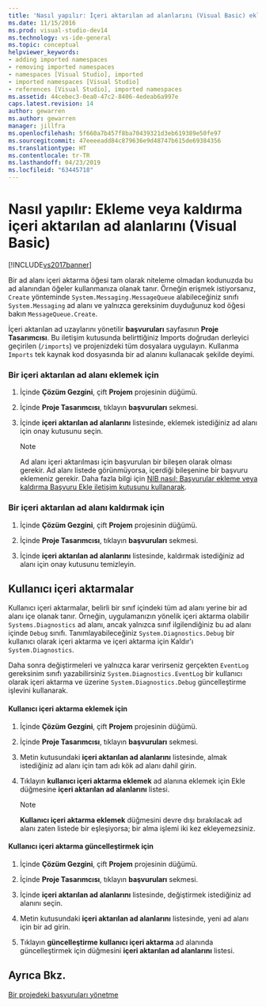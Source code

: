 ```yaml
---
title: 'Nasıl yapılır: İçeri aktarılan ad alanlarını (Visual Basic) ekleyip | Microsoft Docs'
ms.date: 11/15/2016
ms.prod: visual-studio-dev14
ms.technology: vs-ide-general
ms.topic: conceptual
helpviewer_keywords:
- adding imported namespaces
- removing imported namespaces
- namespaces [Visual Studio], imported
- imported namespaces [Visual Studio]
- references [Visual Studio], imported namespaces
ms.assetid: 44cebec3-0ea0-47c2-8406-4edeab6a997e
caps.latest.revision: 14
author: gewarren
ms.author: gewarren
manager: jillfra
ms.openlocfilehash: 5f660a7b457f8ba70439321d3eb619389e50fe97
ms.sourcegitcommit: 47eeeeadd84c879636e9d48747b615de69384356
ms.translationtype: HT
ms.contentlocale: tr-TR
ms.lasthandoff: 04/23/2019
ms.locfileid: "63445718"
---
```

# <a name="how-to-add-or-remove-imported-namespaces-visual-basic"></a>Nasıl yapılır: Ekleme veya kaldırma içeri aktarılan ad alanlarını (Visual Basic)
[!INCLUDE[vs2017banner](../includes/vs2017banner.md)]

Bir ad alanı içeri aktarma öğesi tam olarak niteleme olmadan kodunuzda bu ad alanından öğeler kullanmanıza olanak tanır. Örneğin erişmek istiyorsanız, `Create` yönteminde `System.Messaging.MessageQueue` alabileceğiniz sınıfı `System.Messaging` ad alanı ve yalnızca gereksinim duyduğunuz kod öğesi bakın `MessageQueue.Create`.  
  
 İçeri aktarılan ad uzaylarını yönetilir **başvuruları** sayfasının **Proje Tasarımcısı**. Bu iletişim kutusunda belirttiğiniz Imports doğrudan derleyici geçirilen (`/imports`) ve projenizdeki tüm dosyalara uygulayın. Kullanma `Imports` tek kaynak kod dosyasında bir ad alanını kullanacak şekilde deyimi.  
  
### <a name="to-add-an-imported-namespace"></a>Bir içeri aktarılan ad alanı eklemek için  
  
1. İçinde **Çözüm Gezgini**, çift **Projem** projesinin düğümü.  
  
2. İçinde **Proje Tasarımcısı**, tıklayın **başvuruları** sekmesi.  
  
3. İçinde **içeri aktarılan ad alanlarını** listesinde, eklemek istediğiniz ad alanı için onay kutusunu seçin.  
  
    > [!NOTE]
    > Ad alanı içeri aktarılması için başvurulan bir bileşen olarak olması gerekir. Ad alanı listede görünmüyorsa, içerdiği bileşenine bir başvuru eklemeniz gerekir. Daha fazla bilgi için [NIB nasıl: Başvurular ekleme veya kaldırma Başvuru Ekle iletişim kutusunu kullanarak](http://msdn.microsoft.com/3bd75d61-f00c-47c0-86a2-dd1f20e231c9).  
  
### <a name="to-remove-an-imported-namespace"></a>Bir içeri aktarılan ad alanı kaldırmak için  
  
1. İçinde **Çözüm Gezgini**, çift **Projem** projesinin düğümü.  
  
2. İçinde **Proje Tasarımcısı**, tıklayın **başvuruları** sekmesi.  
  
3. İçinde **içeri aktarılan ad alanlarını** listesinde, kaldırmak istediğiniz ad alanı için onay kutusunu temizleyin.  
  
## <a name="user-imports"></a>Kullanıcı içeri aktarmalar  
 Kullanıcı içeri aktarmalar, belirli bir sınıf içindeki tüm ad alanı yerine bir ad alanı içe olanak tanır. Örneğin, uygulamanızın yönelik içeri aktarma olabilir `Systems.Diagnostics` ad alanı, ancak yalnızca sınıf ilgilendiğiniz bu ad alanı içinde `Debug` sınıfı. Tanımlayabileceğiniz `System.Diagnostics.Debug` bir kullanıcı olarak içeri aktarma ve içeri aktarma için Kaldır'ı `System.Diagnostics`.  
  
 Daha sonra değiştirmeleri ve yalnızca karar verirseniz gerçekten `EventLog` gereksinim sınıfı yazabilirsiniz `System.Diagnostics.EventLog` bir kullanıcı olarak içeri aktarma ve üzerine `System.Diagnostics.Debug` güncelleştirme işlevini kullanarak.  
  
#### <a name="to-add-a-user-import"></a>Kullanıcı içeri aktarma eklemek için  
  
1. İçinde **Çözüm Gezgini**, çift **Projem** projesinin düğümü.  
  
2. İçinde **Proje Tasarımcısı**, tıklayın **başvuruları** sekmesi.  
  
3. Metin kutusundaki **içeri aktarılan ad alanlarını** listesinde, almak istediğiniz ad alanı için tam adı kök ad alanı dahil girin.  
  
4. Tıklayın **kullanıcı içeri aktarma eklemek** ad alanına eklemek için Ekle düğmesine **içeri aktarılan ad alanlarını** listesi.  
  
    > [!NOTE]
    > **Kullanıcı içeri aktarma eklemek** düğmesini devre dışı bırakılacak ad alanı zaten listede bir eşleşiyorsa; bir alma işlemi iki kez ekleyemezsiniz.  
  
#### <a name="to-update-a-user-import"></a>Kullanıcı içeri aktarma güncelleştirmek için  
  
1. İçinde **Çözüm Gezgini**, çift **Projem** projesinin düğümü.  
  
2. İçinde **Proje Tasarımcısı**, tıklayın **başvuruları** sekmesi.  
  
3. İçinde **içeri aktarılan ad alanlarını** listesinde, değiştirmek istediğiniz ad alanını seçin.  
  
4. Metin kutusundaki **içeri aktarılan ad alanlarını** listesinde, yeni ad alanı için bir ad girin.  
  
5. Tıklayın **güncelleştirme kullanıcı içeri aktarma** ad alanında güncelleştirmek için düğmesini **içeri aktarılan ad alanlarını** listesi.  
  
## <a name="see-also"></a>Ayrıca Bkz.  
 [Bir projedeki başvuruları yönetme](../ide/managing-references-in-a-project.md)
